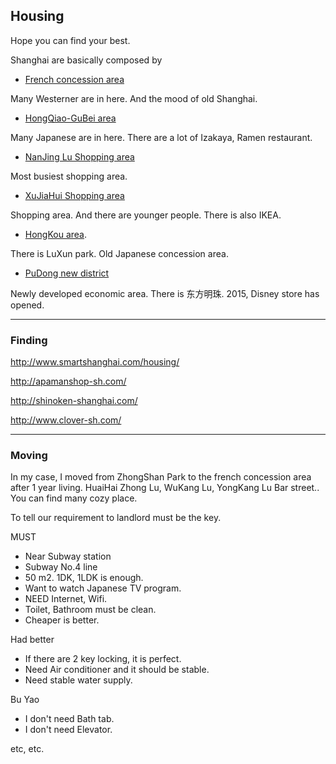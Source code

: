 ## Housing

Hope you can find your best.

Shanghai are basically composed by

- [French concession area](https://en.wikipedia.org/wiki/Shanghai_French_Concession)

Many Westerner are in here. And the mood of old Shanghai.

- [HongQiao-GuBei area](http://www.timeoutshanghai.com/area-guide/hongqiao-and-gubei.html)

Many Japanese are in here. There are a lot of Izakaya, Ramen restaurant.

- [NanJing Lu Shopping area](https://en.wikipedia.org/wiki/Nanjing_Road)

Most busiest shopping area.

- [XuJiaHui Shopping area](https://en.wikipedia.org/wiki/Xujiahui)

Shopping area. And there are younger people. There is also IKEA.

- [HongKou area](http://www.tripadvisor.com/Guide-g308272-i20350-Shanghai.html).

There is LuXun park. Old Japanese concession area.

- [PuDong new district](http://www.tripadvisor.jp/Attraction_Review-g308272-d555055-Reviews-Pudong_New_Area-Shanghai.html)

Newly developed economic area. There is 东方明珠. 2015, Disney store has opened.

---

### Finding

http://www.smartshanghai.com/housing/

http://apamanshop-sh.com/

http://shinoken-shanghai.com/

http://www.clover-sh.com/

---

### Moving

In my case, I moved from ZhongShan Park to the french concession area after 1 year living. HuaiHai Zhong Lu, WuKang Lu, YongKang Lu Bar street.. You can find many cozy place.

To tell our requirement to landlord must be the key.

MUST

- Near Subway station
- Subway No.4 line
- 50 m2. 1DK, 1LDK is enough.
- Want to watch Japanese TV program.
- NEED Internet, Wifi.
- Toilet, Bathroom must be clean.
- Cheaper is better.

Had better

- If there are 2 key locking, it is perfect.
- Need Air conditioner and it should be stable.
- Need stable water supply.

Bu Yao

- I don't need Bath tab.
- I don't need Elevator.

etc, etc.
